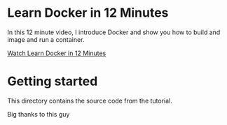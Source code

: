 # Learn Docker in 12 Minutes

In this 12 minute video, I introduce Docker and show you how to build and image and run a container.

[Watch Learn Docker in 12 Minutes](https://youtu.be/YFl2mCHdv24)

# Getting started

This directory contains the source code from the tutorial.

Big thanks to this guy
